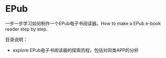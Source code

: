 # EPub

一步一步学习如何制作一个EPub电子书阅读器。How to make a EPub e-book reader step by step.

目录说明：

- explore EPub电子书阅读器的探索历程，包括对同类APP的分析

